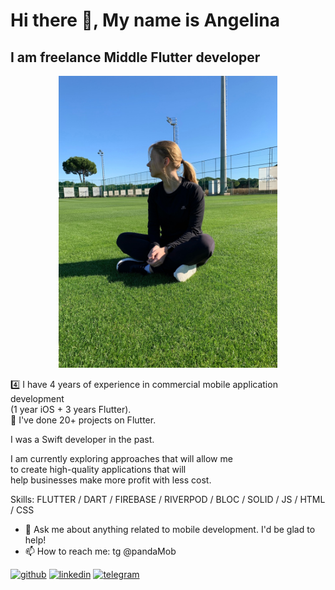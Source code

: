 <h1> Hi there 👋, My name is Angelina </h1>
<h2> I am freelance Middle Flutter developer </h2>

<p align="center">
  <img src="av-2.jpg" width="350" title="avatar">
</p>


4️⃣ I have 4 years of experience in commercial mobile application development <br>(1 year iOS + 3 years Flutter). <br>
🧗 I've done 20+ projects on Flutter. 

I was a Swift developer in the past. 

I am currently exploring approaches that will allow me <br>to create high-quality applications that will <br>help businesses make more profit with less cost.

 Skills: FLUTTER / DART / FIREBASE / RIVERPOD / BLOC / SOLID / JS / HTML / CSS

- 💬 Ask me about anything related to mobile development. I'd be glad to help! 
- 📫 How to reach me: tg @pandaMob 


[<img src='https://cdn.jsdelivr.net/npm/simple-icons@3.0.1/icons/github.svg' alt='github' height='40'>](https://github.com/asg1997)  [<img src='https://cdn.jsdelivr.net/npm/simple-icons@3.0.1/icons/linkedin.svg' alt='linkedin' height='40'>](https://www.linkedin.com/in/https://www.linkedin.com/in/angelina-gromova-b3ba71224/)  [<img src='https://cdn.jsdelivr.net/npm/simple-icons@3.0.1/icons/telegram.svg' alt='telegram' height='40'>](@pandaMob)  


